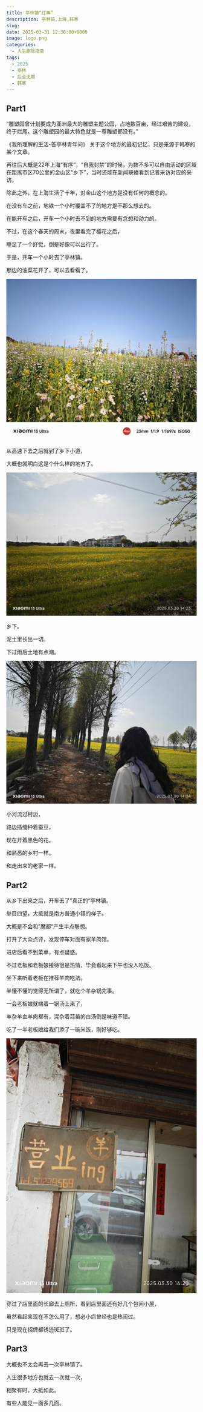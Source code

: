 ```yaml
---
title: 亭林镇“往事”
description: 亭林镇,上海,韩寒
slug: 
date: 2025-03-31 12:36:00+0000
image: logo.png
categories:
  - 人生删除指南
tags:
  - 2025
  - 亭林
  - 后会无期
  - 韩寒
---
```




## Part1

“雕塑园曾计划要成为亚洲最大的雕塑主题公园，占地数百亩，经过艰苦的建设，终于烂尾。这个雕塑园的最大特色就是一尊雕塑都没有。”

《我所理解的生活-答亭林青年问》
关于这个地方的最初记忆，只是来源于韩寒的某个文章。

再往后大概是22年上海“有序”，“自我封禁”的时候，为数不多可以自由活动的区域在距离市区70公里的金山区“乡下”，当时还能在新闻联播看到记者采访对应的采访。

除此之外，在上海生活了十年，对金山这个地方是没有任何的概念的。

在没有车之前，地铁一个小时覆盖不了的地方是不那么想去的。

在能开车之后，开车一个小时去不到的地方需要有念想和动力的。

不过，在这个春天的周末，夜里看完了樱花之后，

睡足了一个好觉，倒是好像可以出行了。

于是，开车一个小时去了亭林镇。

那边的油菜花开了，可以去看看了。

![](/img/post/tingling-world/hua.jpeg)

从高速下去之后就到了乡下小道，

大概也就明白这是个什么样的地方了。


![](/img/post/tingling-world/wuzi.jpeg)

乡下。




泥土里长出一切。

下过雨后土地有点潮。

![](/img/post/tingling-world/shu.jpeg)


小河流过村边，

路边插缝种着蚕豆，

现在开着黑色的花。










和熟悉的乡村一样。

和走出来的老家一样。


## Part2


从乡下出来之后，开车去了”真正的“亭林镇。

举目四望，大抵就是南方普通小镇的样子。

大概是不会和”魔都“产生半点联想。

打开了大众点评，发现停车对面有家羊肉馆。

进店后看不到菜单，有点疑惑。

不过老板和老板娘接待很是热情，毕竟看起来下午也没人吃饭。

坐下来听着老板在推荐羊肉吃法。

半懂不懂的觉得无所谓了，就吃个羊杂锅完事。

一会老板娘就端着一锅汤上来了，

羊杂羊血羊肉都有，混杂着蒜苗的白汤倒是味道不错。

吃了一半老板娘给我们添了一碗米饭，刚好够吃。

![](/img/post/tingling-world/yingye.jpeg)

穿过了店里面的长廊去上厕所，看到店里面还有好几个包间小屋，

虽然看起来现在不怎么用了，想必小店曾经也是热闹过。

只是现在招牌都锈迹斑斑了。



## Part3

大概也不太会再去一次亭林镇了。

人生很多地方也就去一次就一次，

相聚有时，大抵如此。




有些人能见一面多几面。
